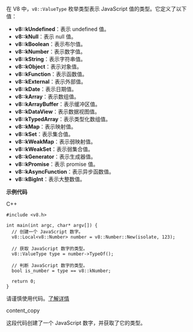 
在 V8 中，`v8::ValueType` 枚举类型表示 JavaScript 值的类型。它定义了以下值：

- **v8::kUndefined**：表示 undefined 值。
- **v8::kNull**：表示 null 值。
- **v8::kBoolean**：表示布尔值。
- **v8::kNumber**：表示数字值。
- **v8::kString**：表示字符串值。
- **v8::kObject**：表示对象值。
- **v8::kFunction**：表示函数值。
- **v8::kExternal**：表示外部值。
- **v8::kDate**：表示日期值。
- **v8::kArray**：表示数组值。
- **v8::kArrayBuffer**：表示缓冲区值。
- **v8::kDataView**：表示数据视图值。
- **v8::kTypedArray**：表示类型化数组值。
- **v8::kMap**：表示映射值。
- **v8::kSet**：表示集合值。
- **v8::kWeakMap**：表示弱映射值。
- **v8::kWeakSet**：表示弱集合值。
- **v8::kGenerator**：表示生成器值。
- **v8::kPromise**：表示 promise 值。
- **v8::kAsyncFunction**：表示异步函数值。
- **v8::kBigInt**：表示大整数值。

**示例代码**

C++

```
#include <v8.h>

int main(int argc, char* argv[]) {
  // 创建一个 JavaScript 数字。
  v8::Local<v8::Number> number = v8::Number::New(isolate, 123);

  // 获取 JavaScript 数字的类型。
  v8::ValueType type = number->TypeOf();

  // 判断 JavaScript 数字的类型。
  bool is_number = type == v8::kNumber;

  return 0;
}
```

请谨慎使用代码。[了解详情](https://bard.google.com/faq#coding)

content_copy

这段代码创建了一个 JavaScript 数字，并获取了它的类型。